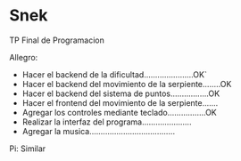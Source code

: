 # Snek
TP Final de Programacion

Allegro:
* Hacer el backend de la dificultad......................OK`
* Hacer el backend del movimiento de la serpiente........OK
* Hacer el backend del sistema de puntos.................OK
* Hacer el frontend del movimiento de la serpiente.......
* Agregar los controles mediante teclado.................OK
* Realizar la interfaz del programa......................
* Agregar la musica......................................

Pi:
Similar
